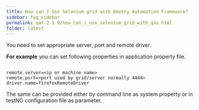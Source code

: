 ```yaml
---
title: How can I Use Selenium grid with Qmetry Automation Framework?
sidebar: faq_sidebar
permalink: qaf-2.1.9/how_can_i_use_selenium_grid_with_qas.html
folder: latest
---
```


You need to set appropriate server, port and remote driver.

**For example** you can set following properties in application property file.

```properties

remote.server=<ip or machine name>
remote.port=<port used by grid/server normally 4444>
driver.name=firefoxRemoteDriver

```

The same can be provided either by command line as system property or in testNG configuration file as parameter.

